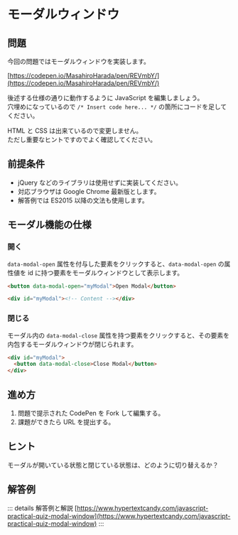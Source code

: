 # モーダルウィンドウ

## 問題

今回の問題ではモーダルウィンドウを実装します。

[https://codepen.io/MasahiroHarada/pen/REVmbY/](https://codepen.io/MasahiroHarada/pen/REVmbY/)

後述する仕様の通りに動作するように JavaScript を編集しましょう。  
穴埋めになっているので `/* Insert code here... */` の箇所にコードを足してください。

HTML と CSS は出来ているので変更しません。  
ただし重要なヒントですのでよく確認してください。

## 前提条件

- jQuery などのライブラリは使用せずに実装してください。
- 対応ブラウザは Google Chrome 最新版とします。
- 解答例では ES2015 以降の文法も使用します。

## モーダル機能の仕様

### 開く

`data-modal-open` 属性を付与した要素をクリックすると、`data-modal-open`  の属性値を id に持つ要素をモーダルウィンドウとして表示します。

```html
<button data-modal-open="myModal">Open Modal</button>

<div id="myModal"><!-- Content --></div>
```

### 閉じる

モーダル内の `data-modal-close` 属性を持つ要素をクリックすると、その要素を内包するモーダルウィンドウが閉じられます。

```html
<div id="myModal">
  <button data-modal-close>Close Modal</button>
</div>
```

## 進め方

1. 問題で提示された CodePen を Fork して編集する。
2. 課題ができたら URL を提出する。

## ヒント

モーダルが開いている状態と閉じている状態は、どのように切り替えるか？

## 解答例

::: details 解答例と解説
[https://www.hypertextcandy.com/javascript-practical-quiz-modal-window](https://www.hypertextcandy.com/javascript-practical-quiz-modal-window)
:::